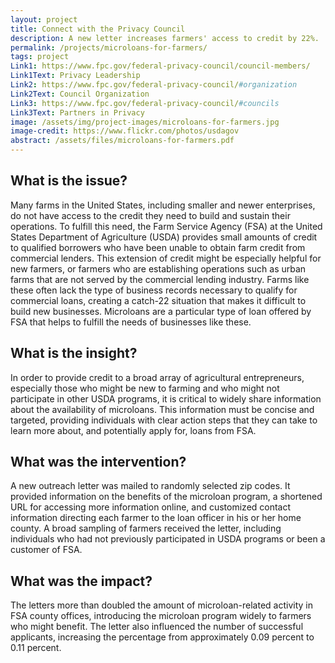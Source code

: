 ```yaml
---
layout: project
title: Connect with the Privacy Council
description: A new letter increases farmers' access to credit by 22%.
permalink: /projects/microloans-for-farmers/
tags: project
Link1: https://www.fpc.gov/federal-privacy-council/council-members/
Link1Text: Privacy Leadership
Link2: https://www.fpc.gov/federal-privacy-council/#organization
Link2Text: Council Organization
Link3: https://www.fpc.gov/federal-privacy-council/#councils
Link3Text: Partners in Privacy
image: /assets/img/project-images/microloans-for-farmers.jpg
image-credit: https://www.flickr.com/photos/usdagov
abstract: /assets/files/microloans-for-farmers.pdf
---
```

## What is the issue?

Many farms in the United States, including smaller and newer enterprises, do not have access to the credit they need to build and sustain their operations. To fulfill this need, the Farm Service Agency (FSA) at the United States Department of Agriculture (USDA) provides small amounts of credit to qualified borrowers who have been unable to obtain farm credit from commercial lenders. This extension of credit might be especially helpful for new farmers, or farmers who are establishing operations such as urban farms that are not served by the commercial lending industry. Farms like these often lack the type of business records necessary to qualify for commercial loans, creating a catch-22 situation that makes it difficult to build new businesses. Microloans are a particular type of loan offered by FSA that helps to fulfill the needs of businesses like these.

## What is the insight?

In order to provide credit to a broad array of agricultural entrepreneurs, especially those who might be new to farming and who might not participate in other USDA programs, it is critical to widely share information about the availability of microloans.  This information must be concise and targeted, providing individuals with clear action steps that they can take to learn more about, and potentially apply for, loans from FSA.

## What was the intervention?

A new outreach letter was mailed to randomly selected zip codes. It provided information on the benefits of the microloan program, a shortened URL for accessing more information online, and customized contact information directing each farmer to the loan officer in his or her home county.  A broad sampling of farmers received the letter, including individuals who had not previously participated in USDA programs or been a customer of FSA.

## What was the impact?
The letters more than doubled the amount of microloan-related activity in FSA county offices, introducing the microloan program widely to farmers who might benefit.  The letter also influenced the number of successful applicants, increasing the percentage from approximately 0.09 percent to 0.11 percent.
